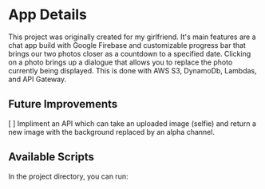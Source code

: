 # App Details

This project was originally created for my girlfriend. It's main features are a chat app build with Google Firebase and customizable progress bar that brings our two photos closer as a countdown to a specified date. Clicking on a photo brings up a dialogue that allows you to replace the photo currently being displayed. This is done with AWS S3, DynamoDb, Lambdas, and API Gateway.

## Future Improvements

[ ] Impliment an API which can take an uploaded image (selfie) and return a new image with the background replaced by an alpha channel.

## Available Scripts

In the project directory, you can run:
